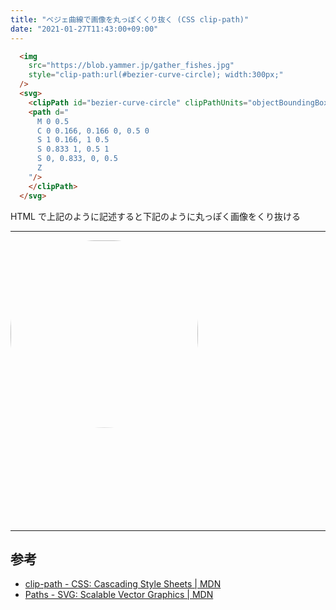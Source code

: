 ```yaml
---
title: "ベジェ曲線で画像を丸っぽくくり抜く (CSS clip-path)"
date: "2021-01-27T11:43:00+09:00"
---
```


```html
  <img
    src="https://blob.yammer.jp/gather_fishes.jpg"
    style="clip-path:url(#bezier-curve-circle); width:300px;"
  />
  <svg>
    <clipPath id="bezier-curve-circle" clipPathUnits="objectBoundingBox">
    <path d="
      M 0 0.5
      C 0 0.166, 0.166 0, 0.5 0
      S 1 0.166, 1 0.5
      S 0.833 1, 0.5 1
      S 0, 0.833, 0, 0.5
      Z
    "/>
    </clipPath>
  </svg>
```

HTML で上記のように記述すると下記のように丸っぽく画像をくり抜ける

---

 <img
    src="https://blob.yammer.jp/gather_fishes.jpg"
    style="clip-path:url(#bezier-curve-circle); width:300px;"
  />
  <svg>
    <clipPath id="bezier-curve-circle" clipPathUnits="objectBoundingBox">
    <path d="
      M 0 0.5
      C 0 0.166, 0.166 0, 0.5 0
      S 1 0.166, 1 0.5
      S 0.833 1, 0.5 1
      S 0, 0.833, 0, 0.5
      Z
    "/>
    </clipPath>
  </svg>

---

## 参考

- [clip-path - CSS: Cascading Style Sheets | MDN](https://developer.mozilla.org/en-US/docs/Web/CSS/clip-path)
- [Paths - SVG: Scalable Vector Graphics | MDN](https://developer.mozilla.org/ja/docs/Web/SVG/Tutorial/Paths)

